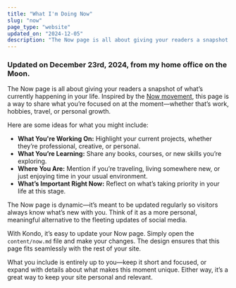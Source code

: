 ```yaml
---
title: "What I'm Doing Now"
slug: "now"
page_type: "website"
updated_on: "2024-12-05"
description: "The Now page is all about giving your readers a snapshot of what’s currently happening in your life."
---
```


### Updated on December 23rd, 2024, from my home office on the Moon.

The Now page is all about giving your readers a snapshot of what’s currently happening in your life. Inspired by the [Now movement](https://nownownow.com), this page is a way to share what you’re focused on at the moment—whether that’s work, hobbies, travel, or personal growth.

Here are some ideas for what you might include:

- **What You're Working On:** Highlight your current projects, whether they’re professional, creative, or personal.
- **What You’re Learning:** Share any books, courses, or new skills you’re exploring.
- **Where You Are:** Mention if you’re traveling, living somewhere new, or just enjoying time in your usual environment.
- **What’s Important Right Now:** Reflect on what’s taking priority in your life at this stage.

The Now page is dynamic—it’s meant to be updated regularly so visitors always know what’s new with you. Think of it as a more personal, meaningful alternative to the fleeting updates of social media.

With Kondo, it’s easy to update your Now page. Simply open the `content/now.md` file and make your changes. The design ensures that this page fits seamlessly with the rest of your site.

What you include is entirely up to you—keep it short and focused, or expand with details about what makes this moment unique. Either way, it’s a great way to keep your site personal and relevant.